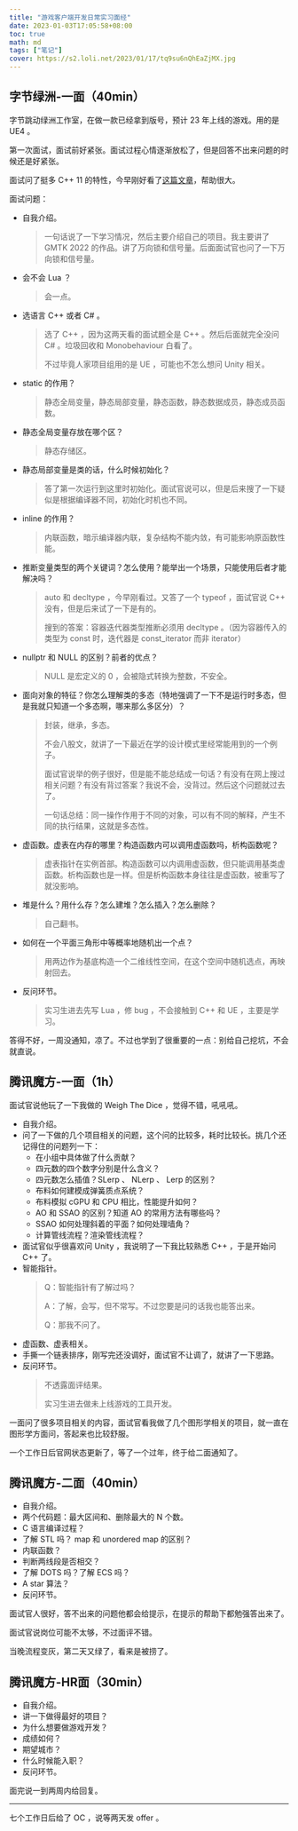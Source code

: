 ```yaml
---
title: "游戏客户端开发日常实习面经"
date: 2023-01-03T17:05:58+08:00
toc: true
math: md
tags: ["笔记"]
cover: https://s2.loli.net/2023/01/17/tq9su6nQhEaZjMX.jpg
---
```


## 字节绿洲-一面（40min）

字节跳动绿洲工作室，在做一款已经拿到版号，预计 23 年上线的游戏。用的是 UE4 。

第一次面试，面试前好紧张。面试过程心情逐渐放松了，但是回答不出来问题的时候还是好紧张。

面试问了挺多 C++ 11 的特性，今早刚好看了[这篇文章](https://zhuanlan.zhihu.com/p/139515439)，帮助很大。

面试问题：

- 自我介绍。
  > 一句话说了一下学习情况，然后主要介绍自己的项目。我主要讲了 GMTK 2022 的作品。讲了万向锁和信号量。后面面试官也问了一下万向锁和信号量。
- 会不会 Lua ？
  > 会一点。
- 选语言 C++ 或者 C# 。
  > 选了 C++ ，因为这两天看的面试题全是 C++ 。然后后面就完全没问 C# 。垃圾回收和 Monobehaviour 白看了。
  >
  > 不过毕竟人家项目组用的是 UE ，可能也不怎么想问 Unity 相关。
- static 的作用？
  > 静态全局变量，静态局部变量，静态函数，静态数据成员，静态成员函数。
- 静态全局变量存放在哪个区？
  > 静态存储区。
- 静态局部变量是类的话，什么时候初始化？
  > 答了第一次运行到这里时初始化。面试官说可以，但是后来搜了一下疑似是根据编译器不同，初始化时机也不同。
- inline 的作用？
  > 内联函数，暗示编译器内联，复杂结构不能内敛，有可能影响原函数性能。
- 推断变量类型的两个关键词？怎么使用？能举出一个场景，只能使用后者才能解决吗？
  > auto 和 decltype ，今早刚看过。又答了一个 typeof ，面试官说 C++ 没有，但是后来试了一下是有的。
  >
  > 搜到的答案：容器迭代器类型推断必须用 decltype 。（因为容器传入的类型为 const 时，迭代器是 const_iterator 而非 iterator）
- nullptr 和 NULL 的区别？前者的优点？
  > NULL 是宏定义的 0 ，会被隐式转换为整数，不安全。
- 面向对象的特征？你怎么理解类的多态（特地强调了一下不是运行时多态，但是我就只知道一个多态啊，哪来那么多区分）？
  > 封装，继承，多态。
  >
  > 不会八股文，就讲了一下最近在学的设计模式里经常能用到的一个例子。
  > 
  > 面试官说举的例子很好，但是能不能总结成一句话？有没有在网上搜过相关问题？有没有背过答案？我说不会，没背过。然后这个问题就过去了。
  >
  > 一句话总结：同一操作作用于不同的对象，可以有不同的解释，产生不同的执行结果，这就是多态性。
- 虚函数。虚表在内存的哪里？构造函数内可以调用虚函数吗，析构函数呢？
  > 虚表指针在实例首部。构造函数可以内调用虚函数，但只能调用基类虚函数。析构函数也是一样。但是析构函数本身往往是虚函数，被重写了就没影响。
- 堆是什么？用什么存？怎么建堆？怎么插入？怎么删除？
  > 自己翻书。
- 如何在一个平面三角形中等概率地随机出一个点？
  > 用两边作为基底构造一个二维线性空间，在这个空间中随机选点，再映射回去。
- 反问环节。
  > 实习生进去先写 Lua ，修 bug ，不会接触到 C++ 和 UE ，主要是学习。

答得不好，一周没通知，凉了。不过也学到了很重要的一点：别给自己挖坑，不会就直说。

## 腾讯魔方-一面（1h）

面试官说他玩了一下我做的 Weigh The Dice ，觉得不错，吼吼吼。

- 自我介绍。
- 问了一下做的几个项目相关的问题，这个问的比较多，耗时比较长。挑几个还记得住的问题列一下：
  - 在小组中具体做了什么贡献？
  - 四元数的四个数字分别是什么含义？
  - 四元数怎么插值？SLerp 、 NLerp 、 Lerp 的区别？
  - 布料如何建模成弹簧质点系统？
  - 布料模拟 cGPU 和 CPU 相比，性能提升如何？
  - AO 和 SSAO 的区别？知道 AO 的常用方法有哪些吗？
  - SSAO 如何处理斜着的平面？如何处理墙角？
  - 计算管线流程？渲染管线流程？
- 面试官似乎很喜欢问 Unity ，我说明了一下我比较熟悉 C++ ，于是开始问 C++ 了。
- 智能指针。
  > Q：智能指针有了解过吗？
  >
  > A：了解，会写，但不常写。不过您要是问的话我也能答出来。
  >
  > Q：那我不问了。
- 虚函数、虚表相关。
- 手撕一个链表排序，刚写完还没调好，面试官不让调了，就讲了一下思路。
- 反问环节。
  > 不透露面评结果。
  > 
  > 实习生进去做未上线游戏的工具开发。

一面问了很多项目相关的内容，面试官看我做了几个图形学相关的项目，就一直在图形学方面问，答起来也比较舒服。

一个工作日后官网状态更新了，等了一个过年，终于给二面通知了。

## 腾讯魔方-二面（40min）

- 自我介绍。
- 两个代码题：最大区间和、删除最大的 N 个数。
- C 语言编译过程？
- 了解 STL 吗？ map 和 unordered map 的区别？
- 内联函数？
- 判断两线段是否相交？
- 了解 DOTS 吗？了解 ECS 吗？
- A star 算法？
- 反问环节。

面试官人很好，答不出来的问题他都会给提示，在提示的帮助下都勉强答出来了。

面试官说岗位可能不太够，不过面评不错。

当晚流程变灰，第二天又绿了，看来是被捞了。

## 腾讯魔方-HR面（30min）

- 自我介绍。
- 讲一下做得最好的项目？
- 为什么想要做游戏开发？
- 成绩如何？
- 期望城市？
- 什么时候能入职？
- 反问环节。

面完说一到两周内给回复。

---

七个工作日后给了 OC ，说等两天发 offer 。

